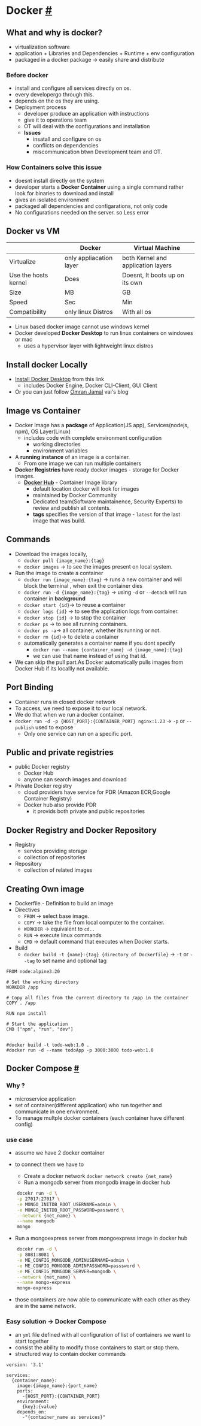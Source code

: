 # Docker [#](https://youtu.be/pg19Z8LL06w?si=KwWzAIKi0MKluTsi)

## What and why is docker?

- virtualization software
- application + Libraries and Dependencies + Runtime + env configuration
- packaged in a docker package -> easily share and distribute

### Before docker

- install and configure all services directly on os.
- every developergo through this.
- depends on the os they are using.
- Deployment process
  - developer produce an application with instructions
  - give it to operations team
  - OT will deal with the configurations and installation
  - **Issues**
    - insatall and configure on os
    - conflicts on dependencies
    - miscommunication btwn Development team and OT.

### How Containers solve this issue

- doesnt install directly on the system
- developer starts a **Docker Container** using a single command rather look for binaries to download and install
- gives an isolated environment
- packaged all dependencies and configarations, not only code
- No configurations needed on the server. so Less error

## Docker vs VM

|                      | Docker                  | Virtual Machine                    |
| -------------------- | ----------------------- | ---------------------------------- |
| Virtualize           | only appliacation layer | both Kernel and application layers |
| Use the hosts kernel | Does                    | Doesnt, It boots up on its own     |
| Size                 | MB                      | GB                                 |
| Speed                | Sec                     | Min                                |
| Compatibility        | only linux Distros      | With all os                        |

- Linux based docker image cannot use windows kernel
- Docker developed **Docker Desktop** to run linux containers on windowes or mac
  - uses a hypervisor layer with lightweight linux distros

## Install docker Locally

- [Install Docker Desktop](https://docs.docker.com/desktop/setup/install/windows-install/) from this link
  - includes Docker Engine, Docker CLI-Client, GUI Client
- Or you can just follow [Omran Jamal](https://omranjamal.me/blog/020-install-docker-with-opinions) vai's blog

## Image vs Container

- Docker Image has a **package** of Application(JS app), Services(nodejs, npm), OS Layer(Linux)
  - includes code with complete environment configuration
    - working directories
    - environment variables
- A **running instance** of an image is a container.
  - From one image we can run multiple containers
- **Docker Registries** have ready docker images - storage for Docker images.
  - [**Docker Hub**](https://hub.docker.com/) - Container Image library
    - default location docker will look for images
    - maintained by Docker Community
    - Dedicated team(Software maintainence, Security Experts) to review and publish all contents.
    - **tags** specifies the version of that image - `latest` for the last image that was build.

## Commands

- Download the images locally,
  - `docker pull {image_name}:{tag}`
  - `docker images` -> to see the images present on local system.
- Run the image to create a container
  - `docker run {image_name}:{tag}` -> runs a new container and will block the terminal , when exit the container dies
  - `docker run -d {image_name}:{tag}` -> using `-d` or `--detach` will run container in **background**
  - `docker start {id}`-> to reuse a container
  - `docker logs {id}` -> to see the application logs from container.
  - `docker stop {id}` -> to stop the container
  - `docker ps` -> to see all running containers.
  - `docker ps -a`-> all container, whether its running or not.
  - `docker rm {id}`-> to delete a container
  - automatically generates a container name if you dont specify
    - `docker run --name {container_name} -d {image_name}:{tag}`
    - we can use that name instead of using that id.
- We can skip the pull part.As Docker automatically pulls images from Docker Hub if its locallly not available.

## Port Binding

- Container runs in closed docker network
- To access, we need to expose it to our local network.
- We do that when we run a docker container.
- `docker run -d -p {HOST_PORT}:{CONTAINER_PORT} nginx:1.23` -> `-p` or `--publish` used to expose
  - Only one service can run on a specific port.

## Public and private registries

- public Docker registry
  - Docker Hub
  - anyone can search images and download
- Private Docker registry
  - cloud providers have service for PDR (Amazon ECR,Google Container Registry)
  - Docker hub also provide PDR
    - it provids both private and public repositories

## Docker Registry and Docker Repository

- Registry
  - service providing storage
  - collection of repositories
- Repository
  - collection of related images

## Creating Own image

- Dockerfile - Definition to build an image
- Directives
  - `FROM` -> select base image.
  - `COPY` -> take the file from local computer to the container.
  - `WORKDIR` -> equivalent to `cd..`
  - `RUN` -> execute linux commands
  - `CMD` -> default command that executes when Docker starts.
- Build
  - `docker build -t {name}:{tag} {directory of Dockerfile}` -> `-t` or `--tag` to set name and optional tag

```docker
FROM node:alpine3.20

# Set the working directory
WORKDIR /app

# Copy all files from the current directory to /app in the container
COPY . /app

RUN npm install

# Start the application
CMD ["npm", "run", "dev"]


#docker build -t todo-web:1.0 .
#docker run -d --name todoApp -p 3000:3000 todo-web:1.0
```

## Docker Compose [#](https://youtu.be/SXwC9fSwct8?si=TuDxPL4TSs9bAVhe)

### Why ?

- microservice application
- set of container(different application) who run together and communicate in one environment.
- To manage multple docker containers (each container have different config)

### use case

- assume we have 2 docker container
- to connect them we have to

  - Create a docker network `docker network create {net_name}`
  - Run a mongodb server from mongodb image in docker hub

```bash
    docekr run -d \
    -p 27017:27017 \
    -e MONGO_INITDB_ROOT_USERNAME=admin \
    -e MONGO_INITDB_ROOT_PASSWORD=password \
    --network {net_name} \
    --name mongodb
    mongo
```

- Run a mongoexpress server from mongoexpress image in docker hub

```bash
    docekr run -d \
    -p 8081:8081 \
    -e ME_CONFIG_MONGODB_ADMINUSERNAME=admin \
    -e ME_CONFIG_MONGODB_ADMINPASSWORD=passsword \
    -e ME_CONFIG_MONGODB_SERVER=mongodb \
    --network {net_name} \
    --name mongo-express
    mongo-express
```

- those containers are now able to communicate with each other as they are in the same network.

### Easy solution -> Docker Compose

- an `yml` file defined with all configuration of list of containers we want to start together
- consist the ability to modify those containers to start or stop them.
- structured way to contain docker commands

```
version: '3.1'

services:
  {container_name}:
    image:{image_name}:{port_name}
    ports:
      -{HOST_PORT}:{CONTAINER_PORT}
    environment:
      {key}:{value}
    depends_on:
      -"{container_name as services}"
```